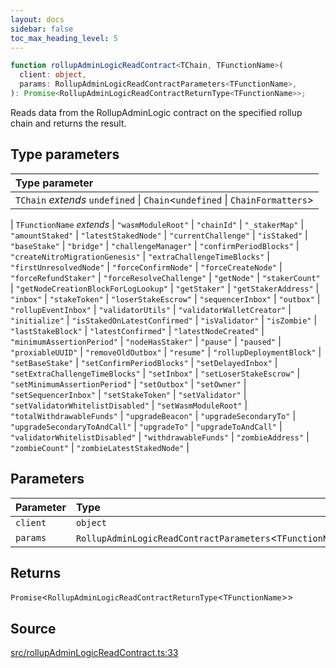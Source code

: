 ```yaml
---
layout: docs
sidebar: false
toc_max_heading_level: 5
---
```


```ts
function rollupAdminLogicReadContract<TChain, TFunctionName>(
  client: object,
  params: RollupAdminLogicReadContractParameters<TFunctionName>,
): Promise<RollupAdminLogicReadContractReturnType<TFunctionName>>;
```

Reads data from the RollupAdminLogic contract on the specified rollup chain
and returns the result.

## Type parameters

| Type parameter                                                                |
| :---------------------------------------------------------------------------- |
| `TChain` _extends_ `undefined` \| `Chain`\<`undefined` \| `ChainFormatters`\> |

| `TFunctionName` _extends_
\| `"wasmModuleRoot"`
\| `"chainId"`
\| `"_stakerMap"`
\| `"amountStaked"`
\| `"latestStakedNode"`
\| `"currentChallenge"`
\| `"isStaked"`
\| `"baseStake"`
\| `"bridge"`
\| `"challengeManager"`
\| `"confirmPeriodBlocks"`
\| `"createNitroMigrationGenesis"`
\| `"extraChallengeTimeBlocks"`
\| `"firstUnresolvedNode"`
\| `"forceConfirmNode"`
\| `"forceCreateNode"`
\| `"forceRefundStaker"`
\| `"forceResolveChallenge"`
\| `"getNode"`
\| `"stakerCount"`
\| `"getNodeCreationBlockForLogLookup"`
\| `"getStaker"`
\| `"getStakerAddress"`
\| `"inbox"`
\| `"stakeToken"`
\| `"loserStakeEscrow"`
\| `"sequencerInbox"`
\| `"outbox"`
\| `"rollupEventInbox"`
\| `"validatorUtils"`
\| `"validatorWalletCreator"`
\| `"initialize"`
\| `"isStakedOnLatestConfirmed"`
\| `"isValidator"`
\| `"isZombie"`
\| `"lastStakeBlock"`
\| `"latestConfirmed"`
\| `"latestNodeCreated"`
\| `"minimumAssertionPeriod"`
\| `"nodeHasStaker"`
\| `"pause"`
\| `"paused"`
\| `"proxiableUUID"`
\| `"removeOldOutbox"`
\| `"resume"`
\| `"rollupDeploymentBlock"`
\| `"setBaseStake"`
\| `"setConfirmPeriodBlocks"`
\| `"setDelayedInbox"`
\| `"setExtraChallengeTimeBlocks"`
\| `"setInbox"`
\| `"setLoserStakeEscrow"`
\| `"setMinimumAssertionPeriod"`
\| `"setOutbox"`
\| `"setOwner"`
\| `"setSequencerInbox"`
\| `"setStakeToken"`
\| `"setValidator"`
\| `"setValidatorWhitelistDisabled"`
\| `"setWasmModuleRoot"`
\| `"totalWithdrawableFunds"`
\| `"upgradeBeacon"`
\| `"upgradeSecondaryTo"`
\| `"upgradeSecondaryToAndCall"`
\| `"upgradeTo"`
\| `"upgradeToAndCall"`
\| `"validatorWhitelistDisabled"`
\| `"withdrawableFunds"`
\| `"zombieAddress"`
\| `"zombieCount"`
\| `"zombieLatestStakedNode"` |

## Parameters

| Parameter | Type                                                        |
| :-------- | :---------------------------------------------------------- |
| `client`  | `object`                                                    |
| `params`  | `RollupAdminLogicReadContractParameters`\<`TFunctionName`\> |

## Returns

`Promise`\<`RollupAdminLogicReadContractReturnType`\<`TFunctionName`\>\>

## Source

[src/rollupAdminLogicReadContract.ts:33](https://github.com/OffchainLabs/arbitrum-orbit-sdk/blob/9d5595a042e42f7d6b9af10a84816c98ea30f330/src/rollupAdminLogicReadContract.ts#L33)
